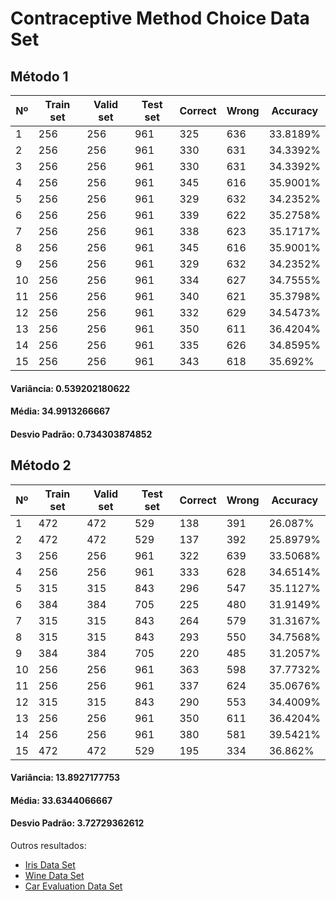 # Contraceptive Method Choice Data Set

## Método 1

| Nº | Train set | Valid set | Test set | Correct | Wrong | Accuracy |
|----|-----------|-----------|----------|---------|-------|----------|
|1|256|256|961|325|636|33.8189%|
|2|256|256|961|330|631|34.3392%|
|3|256|256|961|330|631|34.3392%|
|4|256|256|961|345|616|35.9001%|
|5|256|256|961|329|632|34.2352%|
|6|256|256|961|339|622|35.2758%|
|7|256|256|961|338|623|35.1717%|
|8|256|256|961|345|616|35.9001%|
|9|256|256|961|329|632|34.2352%|
|10|256|256|961|334|627|34.7555%|
|11|256|256|961|340|621|35.3798%|
|12|256|256|961|332|629|34.5473%|
|13|256|256|961|350|611|36.4204%|
|14|256|256|961|335|626|34.8595%|
|15|256|256|961|343|618|35.692%|

#### Variância: 0.539202180622
#### Média: 34.9913266667
#### Desvio Padrão: 0.734303874852

## Método 2

| Nº | Train set | Valid set | Test set | Correct | Wrong | Accuracy |
|----|-----------|-----------|----------|---------|-------|----------|
|1|472|472|529|138|391|26.087%|
|2|472|472|529|137|392|25.8979%|
|3|256|256|961|322|639|33.5068%|
|4|256|256|961|333|628|34.6514%|
|5|315|315|843|296|547|35.1127%|
|6|384|384|705|225|480|31.9149%|
|7|315|315|843|264|579|31.3167%|
|8|315|315|843|293|550|34.7568%|
|9|384|384|705|220|485|31.2057%|
|10|256|256|961|363|598|37.7732%|
|11|256|256|961|337|624|35.0676%|
|12|315|315|843|290|553|34.4009%|
|13|256|256|961|350|611|36.4204%|
|14|256|256|961|380|581|39.5421%|
|15|472|472|529|195|334|36.862%|

#### Variância: 13.8927177753
#### Média: 33.6344066667
#### Desvio Padrão: 3.72729362612


Outros resultados:
- [Iris Data Set](/k-nearest-neighbors/result/iris.md)
- [Wine Data Set](/k-nearest-neighbors/result/wine.md)
- [Car Evaluation Data Set](/k-nearest-neighbors/result/car-evaluation.md)
